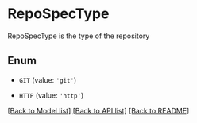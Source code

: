 # RepoSpecType

RepoSpecType is the type of the repository

## Enum

* `GIT` (value: `'git'`)

* `HTTP` (value: `'http'`)

[[Back to Model list]](../README.md#documentation-for-models) [[Back to API list]](../README.md#documentation-for-api-endpoints) [[Back to README]](../README.md)



